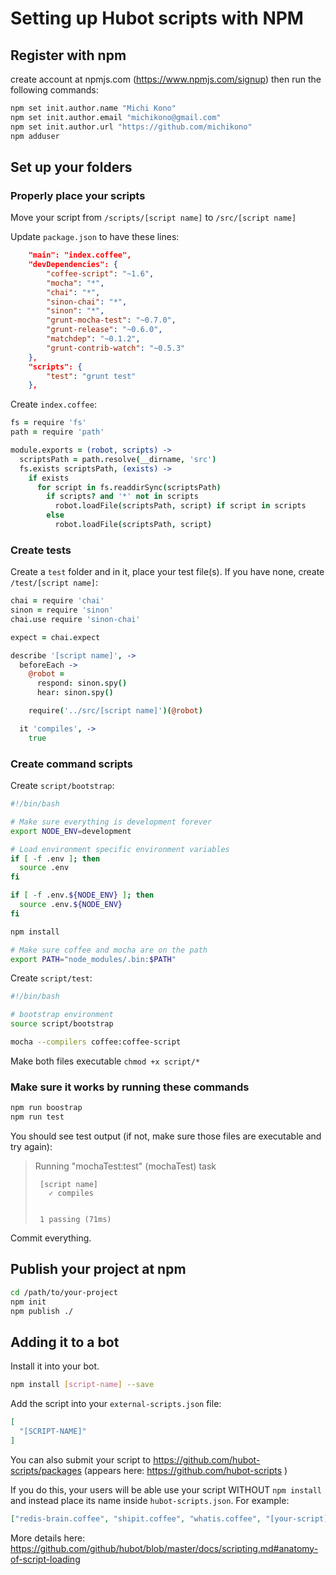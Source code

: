 # Setting up Hubot scripts with NPM

## Register with npm

create account at npmjs.com (https://www.npmjs.com/signup) then run the following commands:

```bash
npm set init.author.name "Michi Kono"
npm set init.author.email "michikono@gmail.com"
npm set init.author.url "https://github.com/michikono"
npm adduser
```

## Set up your folders

### Properly place your scripts

Move your script from `/scripts/[script name]` to `/src/[script name]`

Update `package.json` to have these lines:

```json
    "main": "index.coffee",
    "devDependencies": {
        "coffee-script": "~1.6",
        "mocha": "*",
        "chai": "*",
        "sinon-chai": "*",
        "sinon": "*",
        "grunt-mocha-test": "~0.7.0",
        "grunt-release": "~0.6.0",
        "matchdep": "~0.1.2",
        "grunt-contrib-watch": "~0.5.3"
    },
    "scripts": {
        "test": "grunt test"
    },
```

Create `index.coffee`:

```coffeescript
fs = require 'fs'
path = require 'path'

module.exports = (robot, scripts) ->
  scriptsPath = path.resolve(__dirname, 'src')
  fs.exists scriptsPath, (exists) ->
    if exists
      for script in fs.readdirSync(scriptsPath)
        if scripts? and '*' not in scripts
          robot.loadFile(scriptsPath, script) if script in scripts
        else
          robot.loadFile(scriptsPath, script)
```

### Create tests

Create a `test` folder and in it, place your test file(s). If you have none, create `/test/[script name]`:

```coffeescript
chai = require 'chai'
sinon = require 'sinon'
chai.use require 'sinon-chai'

expect = chai.expect

describe '[script name]', ->
  beforeEach ->
    @robot =
      respond: sinon.spy()
      hear: sinon.spy()

    require('../src/[script name]')(@robot)

  it 'compiles', ->
    true
```

### Create command scripts

Create `script/bootstrap`:

```bash
#!/bin/bash

# Make sure everything is development forever
export NODE_ENV=development

# Load environment specific environment variables
if [ -f .env ]; then
  source .env
fi

if [ -f .env.${NODE_ENV} ]; then
  source .env.${NODE_ENV}
fi

npm install

# Make sure coffee and mocha are on the path
export PATH="node_modules/.bin:$PATH"
```

Create `script/test`:

```bash
#!/bin/bash

# bootstrap environment
source script/bootstrap

mocha --compilers coffee:coffee-script
```

Make both files executable `chmod +x script/*`

### Make sure it works by running these commands

```bash
npm run boostrap
npm run test
```

You should see test output (if not, make sure those files are executable and try again):

>    Running "mochaTest:test" (mochaTest) task
>
>
>      [script name]
>        ✓ compiles
>
>
>      1 passing (71ms)

Commit everything.

## Publish your project at npm

```bash
cd /path/to/your-project
npm init
npm publish ./
```

## Adding it to a bot

Install it into your bot.

```bash
npm install [script-name] --save
```

Add the script into your `external-scripts.json` file:

```json
[
  "[SCRIPT-NAME]"
]
```

You can also submit your script to https://github.com/hubot-scripts/packages (appears here: https://github.com/hubot-scripts )

If you do this, your users will be able use your script WITHOUT `npm install` and instead place its name inside
`hubot-scripts.json`. For example:

```json
["redis-brain.coffee", "shipit.coffee", "whatis.coffee", "[your-script].coffee"]
```

More details here: https://github.com/github/hubot/blob/master/docs/scripting.md#anatomy-of-script-loading

